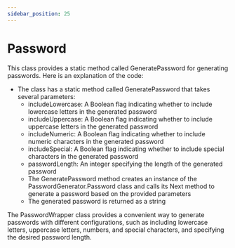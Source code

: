 ```yaml
---
sidebar_position: 25
---
```

# Password

This class provides a static method called GeneratePassword for generating passwords. Here is an explanation of the code:

- The class has a static method called GeneratePassword that takes several parameters:
  - includeLowercase: A Boolean flag indicating whether to include lowercase letters in the generated password
  - includeUppercase: A Boolean flag indicating whether to include uppercase letters in the generated password
  - includeNumeric: A Boolean flag indicating whether to include numeric characters in the generated password
  - includeSpecial: A Boolean flag indicating whether to include special characters in the generated password
  - passwordLength: An integer specifying the length of the generated password
  - The GeneratePassword method creates an instance of the PasswordGenerator.Password class and calls its Next method to generate a password based on the provided parameters
  - The generated password is returned as a string

The PasswordWrapper class provides a convenient way to generate passwords with different configurations, such as including lowercase letters, uppercase letters, numbers, and special characters, and specifying the desired password length.
